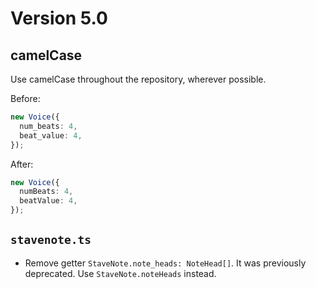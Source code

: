 # Version 5.0

## camelCase

Use camelCase throughout the repository, wherever possible.

Before:

```ts
new Voice({
  num_beats: 4,
  beat_value: 4,
});
```

After:

```ts
new Voice({
  numBeats: 4,
  beatValue: 4,
});
```

## `stavenote.ts`

- Remove getter `StaveNote.note_heads: NoteHead[]`. It was previously deprecated. Use `StaveNote.noteHeads` instead.
